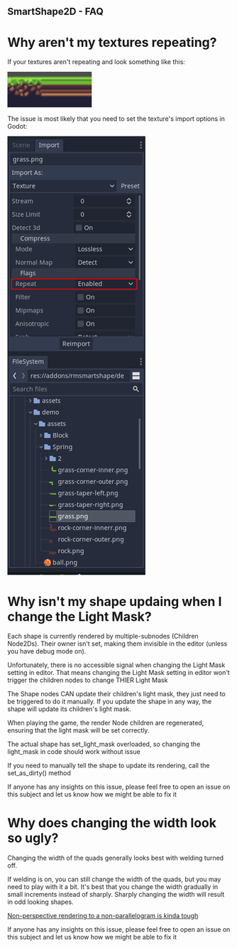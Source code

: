 SmartShape2D - FAQ
---

# Why aren't my textures repeating?
If your textures aren't repeating and look something like this:

![Non-Repeating-Texture-IMG]( ./imgs/faq-texture-repeat.png )

The issue is most likely that you need to set the texture's import options in Godot:

![Import-Texture-Settings]( ./imgs/faq-texture-repeat-import.png )

# Why isn't my shape updaing when I change the Light Mask?
Each shape is currently rendered by multiple-subnodes (Children Node2Ds).
Their owner isn't set, making them invisible in the editor (unless you have debug mode on).

Unfortunately, there is no accessible signal when changing the Light Mask setting in editor.
That means changing the Light Mask setting in editor won't trigger the children nodes to change THIER Light Mask

The Shape nodes CAN update their children's light mask, they just need to be triggered to do it manually.
If you update the shape in any way, the shape will update its children's light mask.

When playing the game, the render Node children are regenerated, ensuring that the light mask will be set
correctly.

The actual shape has set\_light\_mask overloaded, so changing the light\_mask in code should work without issue

If you need to manually tell the shape to update its rendering, call the set\_as\_dirty() method

If anyone has any insights on this issue, please feel free to open an issue on this subject
and let us know how we might be able to fix it

# Why does changing the width look so ugly?
Changing the width of the quads generally looks best with welding turned off.

If welding is on, you can still change the width of the quads, but you may need to play with it a bit.
It's best that you change the width gradually in small increments instead of sharply.
Sharply changing the width will result in odd looking shapes.

[Non-perspective rendering to a non-parallelogram is kinda tough](http://reedbeta.com/blog/quadrilateral-interpolation-part-1/)

If anyone has any insights on this issue, please feel free to open an issue on this subject
and let us know how we might be able to fix it
